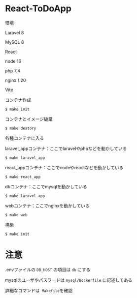 # React-ToDoApp

環境

Laravel 8

MySQL 8

React

node 16

php 7.4

nginx 1.20

Vite

コンテナ作成

```
$ make init
```

コンテナとイメージ破棄

```
$ make destory
```

各種コンテナに入る

laravel_appコンテナ：ここでlaravelやphpなどを動かしている
```
$ make laravel_app
```

react_appコンテナ：ここでnodeやreactなどを動かしている
```
$ make react_app
```
dbコンテナ：ここでmysqlを動かしている
```
$ make laravel_app
```

webコンテナ：ここでnginxを動かしている
```
$ make web
```

構築

```
$ make init
```

# 注意

.envファイルの ` DB_HOST ` の項目は ` db ` にする

mysqlのユーザやパスワードは ` mysql/Dockerfile ` に記述してある

詳細なコマンドは` Makefile`を確認